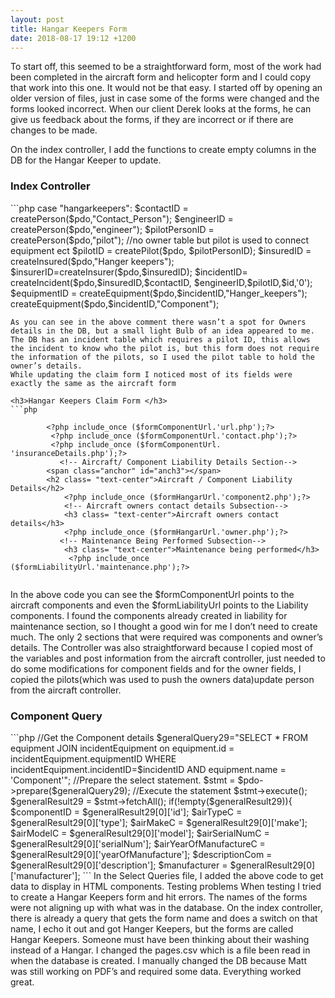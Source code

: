 ```yaml
---
layout: post
title: Hangar Keepers Form
date: 2018-08-17 19:12 +1200
---
```

To start off, this seemed to be a straightforward form, most of the work had been completed in the aircraft form and helicopter form and I could copy that work into this one. It would not be that easy. I started off by opening an older version of files, just in case some of the forms were changed and the forms looked incorrect. When our client Derek looks at the forms, he can give us feedback about the forms, if they are incorrect or if there are changes to be made.

On the index controller, I add the functions to create empty columns in the DB for the Hangar Keeper to update.
<h3>Index Controller </h3>
```php
case "hangarkeepers":
                    $contactID = createPerson($pdo,"Contact_Person");
                    $engineerID = createPerson($pdo,"engineer");
                    $pilotPersonID = createPerson($pdo,"pilot"); //no owner table but pilot is used to connect equipment ect
                    $pilotID = createPilot($pdo, $pilotPersonID);
                    $insuredID = createInsured($pdo,"Hanger keepers");
                    $insurerID=createInsurer($pdo,$insuredID);
                    $incidentID= createIncident($pdo,$insuredID,$contactID, $engineerID,$pilotID,$id,'0');
                    $equipmentID = createEquipment($pdo,$incidentID,"Hanger_keepers");
                    createEquipment($pdo,$incidentID,"Component");

```
As you can see in the above comment there wasn’t a spot for Owners details in the DB, but a small light Bulb of an idea appeared to me. The DB has an incident table which requires a pilot ID, this allows the incident to know who the pilot is, but this form does not require the information of the pilots, so I used the pilot table to hold the owner’s details.
While updating the claim form I noticed most of its fields were exactly the same as the aircraft form

<h3>Hangar Keepers Claim Form </h3>
```php

		<?php include_once ($formComponentUrl.'url.php');?>
         <?php include_once ($formComponentUrl.'contact.php');?>
         <?php include_once ($formComponentUrl. 'insuranceDetails.php');?>
           <!-- Aircraft/ Component Liability Details Section-->
        <span class="anchor" id="anch3"></span>
        <h2 class= "text-center">Aircraft / Component Liability Details</h2>
            <?php include_once ($formHangarUrl.'component2.php');?>
            <!-- Aircraft owners contact details Subsection-->
            <h3 class= "text-center">Aircraft owners contact details</h3>
            <?php include_once ($formHangarUrl.'owner.php');?>
           <!-- Maintenance Being Performed Subsection-->
            <h3 class= "text-center">Maintenance being performed</h3>
             <?php include_once ($formLiabilityUrl.'maintenance.php');?>
  
```
In the above code you can see the $formComponentUrl points to the aircraft components and even the $formLiabilityUrl points to the Liability components. I found the components already created in liability for maintenance section, so I thought a good win for me I don’t need to create much. The only 2 sections that were required was components and owner’s details.
The Controller was also straightforward because I copied most of the variables and post information from the aircraft controller, just needed to do some modifications for component fields and for the owner fields, I copied the pilots(which was used to push the owners data)update person from the aircraft controller.

<h3>Component Query </h3>
```php
//Get the Component details
$generalQuery29="SELECT * FROM equipment JOIN incidentEquipment on equipment.id = incidentEquipment.equipmentID 
WHERE incidentEquipment.incidentID=$incidentID AND equipment.name = 'Component'";
//Prepare the select statement.
$stmt = $pdo->prepare($generalQuery29);
//Execute the statement
$stmt->execute(); 
$generalResult29 = $stmt->fetchAll();
if(!empty($generalResult29)){
$componentID = $generalResult29[0]['id'];
$airTypeC = $generalResult29[0]['type'];
$airMakeC = $generalResult29[0]['make']; 
$airModelC = $generalResult29[0]['model'];
$airSerialNumC = $generalResult29[0]['serialNum'];
$airYearOfManufactureC = $generalResult29[0]['yearOfManufacture'];
$descriptionCom = $generalResult29[0]['description'];
$manufacturer = $generalResult29[0]['manufacturer'];
```
In the Select Queries file, I added the above code to get data to display in HTML components.
Testing problems
When testing I tried to create a Hangar Keepers form and hit errors. The names of the forms were not aligning up with what was in the database. On the index controller, there is already a query that gets the form name and does a switch on that name, I echo it out and got Hanger Keepers, but the forms are called Hangar Keepers. Someone must have been thinking about their washing instead of a Hangar. I changed the pages.csv which is a file been read in when the database is created. I manually changed the DB because Matt was still working on PDF’s and required some data. Everything worked great.
